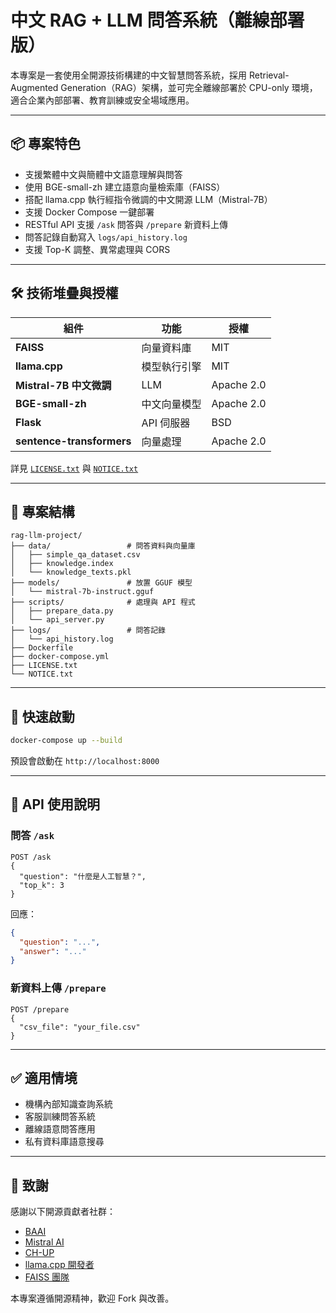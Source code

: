 # 中文 RAG + LLM 問答系統（離線部署版）

本專案是一套使用全開源技術構建的中文智慧問答系統，採用 Retrieval-Augmented Generation（RAG）架構，並可完全離線部署於 CPU-only 環境，適合企業內部部署、教育訓練或安全場域應用。

---

## 📦 專案特色

- 支援繁體中文與簡體中文語意理解與問答
- 使用 BGE-small-zh 建立語意向量檢索庫（FAISS）
- 搭配 llama.cpp 執行經指令微調的中文開源 LLM（Mistral-7B）
- 支援 Docker Compose 一鍵部署
- RESTful API 支援 `/ask` 問答與 `/prepare` 新資料上傳
- 問答記錄自動寫入 `logs/api_history.log`
- 支援 Top-K 調整、異常處理與 CORS

---

## 🛠️ 技術堆疊與授權

| 組件 | 功能 | 授權 |
|------|------|--------|
| **FAISS** | 向量資料庫 | MIT |
| **llama.cpp** | 模型執行引擎 | MIT |
| **Mistral-7B 中文微調** | LLM | Apache 2.0 |
| **BGE-small-zh** | 中文向量模型 | Apache 2.0 |
| **Flask** | API 伺服器 | BSD |
| **sentence-transformers** | 向量處理 | Apache 2.0 |

詳見 [`LICENSE.txt`](LICENSE.txt) 與 [`NOTICE.txt`](NOTICE.txt)

---

## 📁 專案結構

```
rag-llm-project/
├── data/                 # 問答資料與向量庫
│   ├── simple_qa_dataset.csv
│   ├── knowledge.index
│   └── knowledge_texts.pkl
├── models/               # 放置 GGUF 模型
│   └── mistral-7b-instruct.gguf
├── scripts/              # 處理與 API 程式
│   ├── prepare_data.py
│   └── api_server.py
├── logs/                 # 問答記錄
│   └── api_history.log
├── Dockerfile
├── docker-compose.yml
├── LICENSE.txt
└── NOTICE.txt
```

---

## 🚀 快速啟動

```bash
docker-compose up --build
```

預設會啟動在 `http://localhost:8000`

---

## 📮 API 使用說明

### 問答 `/ask`

```
POST /ask
{
  "question": "什麼是人工智慧？",
  "top_k": 3
}
```

回應：
```json
{
  "question": "...",
  "answer": "..."
}
```

### 新資料上傳 `/prepare`

```
POST /prepare
{
  "csv_file": "your_file.csv"
}
```

---

## ✅ 適用情境

- 機構內部知識查詢系統
- 客服訓練問答系統
- 離線語意問答應用
- 私有資料庫語意搜尋

---

## 🙏 致謝

感謝以下開源貢獻者社群：

- [BAAI](https://huggingface.co/BAAI)
- [Mistral AI](https://mistral.ai)
- [CH-UP](https://huggingface.co/CH-UP)
- [llama.cpp 開發者](https://github.com/ggerganov/llama.cpp)
- [FAISS 團隊](https://github.com/facebookresearch/faiss)

本專案遵循開源精神，歡迎 Fork 與改善。
